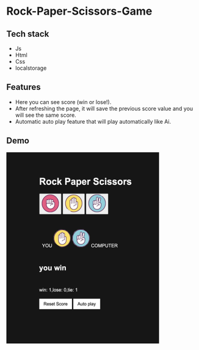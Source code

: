# Rock-Paper-Scissors-Game
## Tech stack

  - Js</li>
  - Html</li>
  - Css</li>
  - localstorage

## Features

  - Here you can see score (win or lose!).
  - After refreshing the page, it will save the previous score value and you will see the same score.
  - Automatic auto play feature that will play automatically like Ai.

## Demo

<img src="images/total.png/" width="400px" height="500px">
